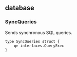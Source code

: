 ## database

### SyncQueries
Sends synchronous SQL queries.
```golang
type SyncQueries struct {
	qe interfaces.QueryExec
}
```